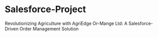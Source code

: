 # Salesforce-Project
Revolutionizing Agriculture with AgriEdge Or-Mange Ltd: A Salesforce-Driven Order Management Solution
